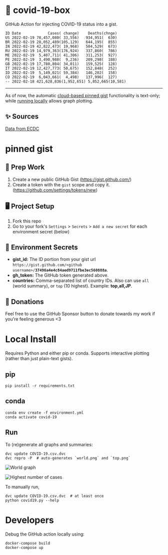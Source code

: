 # 🏥 covid-19-box

GitHub Action for injecting COVID-19 status into a gist.

```
ID Date            Cases( change)    Deaths(chnge)
US 2022-02-19 78,457,080( 33,556)   934,951(  630)
BR 2022-02-19 28,052,489(105,129)   644,195(  855)
IN 2022-02-19 42,822,473( 19,968)   504,529(  673)
RU 2022-02-19 14,979,363(176,924)   337,860(  786)
ME 2022-02-19  5,407,711( 41,306)   311,253(  927)
PE 2022-02-19  3,490,988(  9,236)   209,298(  188)
GB 2022-02-19 17,780,804( 34,011)   159,525(  128)
IT 2022-02-19 12,427,773( 50,675)   152,848(  252)
ID 2022-02-19  5,149,021( 59,384)   146,202(  158)
CO 2022-02-19  6,043,661(  4,498)   137,996(  127)
-- 2022-02-18 421,628,836(1,952,651) 5,852,665(10,581)
```

---

As of now, the automatic [cloud-based pinned gist](#pinned-gist) functionality is text-only;
while [running locally](#local-install) allows graph plotting.

## ✨ Sources

[Data from ECDC](https://www.ecdc.europa.eu/en/publications-data/download-todays-data-geographic-distribution-covid-19-cases-worldwide)

# pinned gist

## 🎒 Prep Work
1. Create a new public GitHub Gist (https://gist.github.com/)
1. Create a token with the `gist` scope and copy it. (https://github.com/settings/tokens/new)

## 🖥 Project Setup
1. Fork this repo
1. Go to your fork's `Settings` > `Secrets` > `Add a new secret` for each environment secret (below)

## 🤫 Environment Secrets
- **gist_id:** The ID portion from your gist url `https://gist.github.com/<github username>/`**`37496a4e4c84aed9711fbe3ec560888a`**.
- **gh_token:** The GitHub token generated above.
- **countries:** Comma-separated list of country IDs. Also can use `all` (world summary), or `top` (10 highest). Example: **top,all,JP**.

## 💸 Donations

Feel free to use the GitHub Sponsor button to donate towards my work if you're feeling generous <3

# Local Install

Requires Python and either pip or conda. Supports interactive plotting (rather than just plain-text gists).

## pip

```
pip install -r requirements.txt
```

## conda

```
conda env create -f environment.yml
conda activate covid-19
```

## Run

To (re)generate all graphs and summaries:

```
dvc update COVID-19.csv.dvc
dvc repro -P  # auto-generates `world.png` and `top.png`
```

![World graph](world.png)

![Highest number of cases](top.png)

To manually run,

```
dvc update COVID-19.csv.dvc  # at least once
python covid19.py --help
```

# Developers

Debug the GitHub action locally using:

```
docker-compose build
docker-compose up
```
